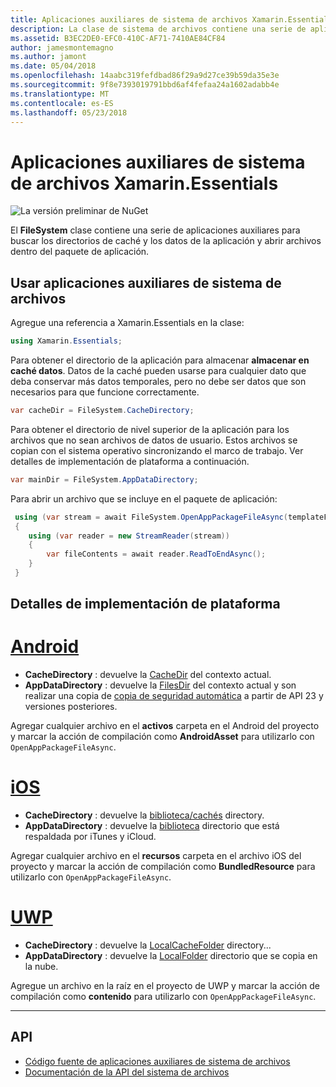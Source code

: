 ```yaml
---
title: Aplicaciones auxiliares de sistema de archivos Xamarin.Essentials
description: La clase de sistema de archivos contiene una serie de aplicaciones auxiliares encontrar caché de la aplicación y los directorios de datos y abrir archivos dentro del paquete de aplicación.
ms.assetid: B3EC2DE0-EFC0-410C-AF71-7410AE84CF84
author: jamesmontemagno
ms.author: jamont
ms.date: 05/04/2018
ms.openlocfilehash: 14aabc319fefdbad86f29a9d27ce39b59da35e3e
ms.sourcegitcommit: 9f8e7393019791bbd6af4fefaa24a1602adabb4e
ms.translationtype: MT
ms.contentlocale: es-ES
ms.lasthandoff: 05/23/2018
---
```

# <a name="xamarinessentials-file-system-helpers"></a>Aplicaciones auxiliares de sistema de archivos Xamarin.Essentials

![La versión preliminar de NuGet](~/media/shared/pre-release.png)

El **FileSystem** clase contiene una serie de aplicaciones auxiliares para buscar los directorios de caché y los datos de la aplicación y abrir archivos dentro del paquete de aplicación.

## <a name="using-file-system-helpers"></a>Usar aplicaciones auxiliares de sistema de archivos

Agregue una referencia a Xamarin.Essentials en la clase:

```csharp
using Xamarin.Essentials;
```

Para obtener el directorio de la aplicación para almacenar **almacenar en caché datos**. Datos de la caché pueden usarse para cualquier dato que deba conservar más datos temporales, pero no debe ser datos que son necesarios para que funcione correctamente.

```csharp
var cacheDir = FileSystem.CacheDirectory;
```

Para obtener el directorio de nivel superior de la aplicación para los archivos que no sean archivos de datos de usuario. Estos archivos se copian con el sistema operativo sincronizando el marco de trabajo. Ver detalles de implementación de plataforma a continuación.

```csharp
var mainDir = FileSystem.AppDataDirectory;
```

Para abrir un archivo que se incluye en el paquete de aplicación:

```csharp
 using (var stream = await FileSystem.OpenAppPackageFileAsync(templateFileName))
 {
    using (var reader = new StreamReader(stream))
    {
        var fileContents = await reader.ReadToEndAsync();
    }
 }
```

## <a name="platform-implementation-specifics"></a>Detalles de implementación de plataforma

# <a name="androidtabandroid"></a>[Android](#tab/android)

- **CacheDirectory** : devuelve la [CacheDir](https://developer.android.com/reference/android/content/Context.html#getCacheDir) del contexto actual.
- **AppDataDirectory** : devuelve la [FilesDir](https://developer.android.com/reference/android/content/Context.html#getFilesDir) del contexto actual y son realizar una copia de [copia de seguridad automática](https://developer.android.com/guide/topics/data/autobackup.html) a partir de API 23 y versiones posteriores.

Agregar cualquier archivo en el **activos** carpeta en el Android del proyecto y marcar la acción de compilación como **AndroidAsset** para utilizarlo con `OpenAppPackageFileAsync`.

# <a name="iostabios"></a>[iOS](#tab/ios)

- **CacheDirectory** : devuelve la [biblioteca/cachés](https://developer.apple.com/library/content/documentation/FileManagement/Conceptual/FileSystemProgrammingGuide/FileSystemOverview/FileSystemOverview.html) directory.
- **AppDataDirectory** : devuelve la [biblioteca](https://developer.apple.com/library/content/documentation/FileManagement/Conceptual/FileSystemProgrammingGuide/FileSystemOverview/FileSystemOverview.html) directorio que está respaldada por iTunes y iCloud.

Agregar cualquier archivo en el **recursos** carpeta en el archivo iOS del proyecto y marcar la acción de compilación como **BundledResource** para utilizarlo con `OpenAppPackageFileAsync`.

# <a name="uwptabuwp"></a>[UWP](#tab/uwp)

- **CacheDirectory** : devuelve la [LocalCacheFolder](https://docs.microsoft.com/en-us/uwp/api/windows.storage.applicationdata.localcachefolder#Windows_Storage_ApplicationData_LocalCacheFolder) directory...
- **AppDataDirectory** : devuelve la [LocalFolder](https://docs.microsoft.com/en-us/uwp/api/windows.storage.applicationdata.localfolder#Windows_Storage_ApplicationData_LocalFolder) directorio que se copia en la nube.

Agregue un archivo en la raíz en el proyecto de UWP y marcar la acción de compilación como **contenido** para utilizarlo con `OpenAppPackageFileAsync`.

--------------

## <a name="api"></a>API

- [Código fuente de aplicaciones auxiliares de sistema de archivos](https://github.com/xamarin/Essentials/tree/master/Xamarin.Essentials/FileSystem)
- [Documentación de la API del sistema de archivos](xref:Xamarin.Essentials.FileSystem)
